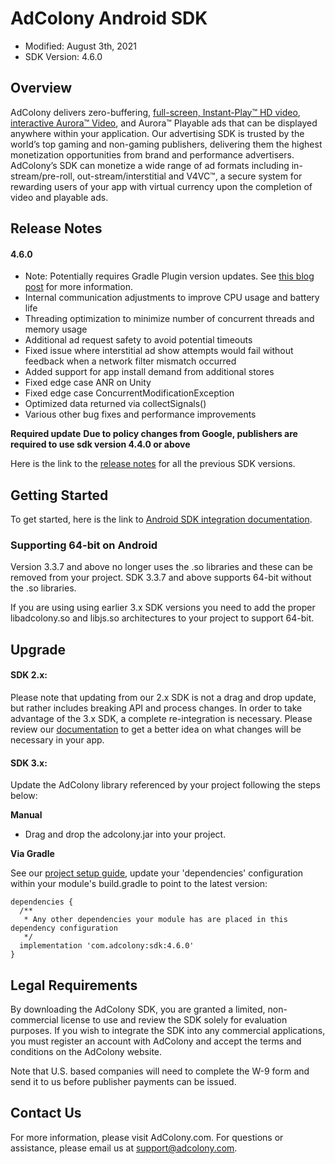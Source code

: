 # AdColony Android SDK
* Modified: August 3th, 2021
* SDK Version: 4.6.0

## Overview
AdColony delivers zero-buffering, [full-screen, Instant-Play™ HD video](https://www.adcolony.com/technology/instant-play/), [interactive Aurora™ Video](https://www.adcolony.com/technology/auroravideo/), and Aurora™ Playable ads that can be displayed anywhere within your application. Our advertising SDK is trusted by the world’s top gaming and non-gaming publishers, delivering them the highest monetization opportunities from brand and performance advertisers. AdColony’s SDK can monetize a wide range of ad formats including in-stream/pre-roll, out-stream/interstitial and V4VC™, a secure system for rewarding users of your app with virtual currency upon the completion of video and playable ads.


## Release Notes

#### 4.6.0

* Note: Potentially requires Gradle Plugin version updates. See [this blog post](https://android-developers.googleblog.com/2020/07/preparing-your-build-for-package-visibility-in-android-11.html) for more information.
* Internal communication adjustments to improve CPU usage and battery life
* Threading optimization to minimize number of concurrent threads and memory usage
* Additional ad request safety to avoid potential timeouts
* Fixed issue where interstitial ad show attempts would fail without feedback when a network filter mismatch occurred
* Added support for app install demand from additional stores
* Fixed edge case ANR on Unity
* Fixed edge case ConcurrentModificationException
* Optimized data returned via collectSignals()
* Various other bug fixes and performance improvements

**Required update**
**Due to policy changes from Google, publishers are required to use sdk version 4.4.0 or above**

Here is the link to the [release notes](https://github.com/AdColony/AdColony-Android-SDK/blob/master/CHANGELOG.md) for all the previous SDK versions.

## Getting Started 
To get started, here is the link to [Android SDK integration documentation](https://github.com/AdColony/AdColony-Android-SDK/wiki).

### Supporting 64-bit on Android
Version 3.3.7 and above no longer uses the .so libraries and these can be removed from your project. SDK 3.3.7 and above supports 64-bit without the .so libraries.

If you are using using earlier 3.x SDK versions you need to add the proper libadcolony.so and libjs.so architectures to your project to support 64-bit.

## Upgrade 
#### SDK 2.x:

Please note that updating from our 2.x SDK is not a drag and drop update, but rather includes breaking API and process changes. In order to take advantage of the 3.x SDK, a complete re-integration is necessary. Please review our [documentation](https://github.com/AdColony/AdColony-Android-SDK/wiki) to get a better idea on what changes will be necessary in your app.

#### SDK 3.x:
Update the AdColony library referenced by your project following the steps below:

**Manual**

* Drag and drop the adcolony.jar into your project.

**Via Gradle**

See our [project setup guide](https://github.com/AdColony/AdColony-Android-SDK/wiki/Project-Setup), update your 'dependencies' configuration within your module's build.gradle to point to the latest version:

```
dependencies {
  /** 
   * Any other dependencies your module has are placed in this dependency configuration
   */
  implementation 'com.adcolony:sdk:4.6.0'
}
```

## Legal Requirements
By downloading the AdColony SDK, you are granted a limited, non-commercial license to use and review the SDK solely for evaluation purposes.  If you wish to integrate the SDK into any commercial applications, you must register an account with AdColony and accept the terms and conditions on the AdColony website.

Note that U.S. based companies will need to complete the W-9 form and send it to us before publisher payments can be issued.

## Contact Us
For more information, please visit AdColony.com. For questions or assistance, please email us at support@adcolony.com.
